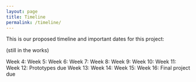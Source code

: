 ```yaml
---
layout: page
title: Timeline
permalink: /timeline/
---
```


This is our proposed timeline and important dates for this project: 

(still in the works)

Week 4: 
Week 5: 
Week 6: 
Week 7: 
Week 8: 
Week 9: 
Week 10: 
Week 11: 
Week 12: Prototypes due 
Week 13: 
Week 14: 
Week 15: 
Week 16: Final project due 